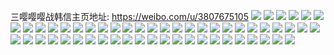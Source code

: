 三嘤嘤嘤战韩信主页地址: https://weibo.com/u/3807675105 
![](https://wx4.sinaimg.cn/mw2000/e2f482e1ly1h9ibxn6e6pj20u0190dlg.jpg) 
![](https://wx4.sinaimg.cn/mw2000/e2f482e1ly1h9ibxnfqglj20u0190n42.jpg) 
![](https://wx4.sinaimg.cn/mw2000/e2f482e1ly1h9ibxno8dsj20u0190dm6.jpg) 
![](https://wx4.sinaimg.cn/mw2000/e2f482e1ly1h9ibxnx3u8j20u0190gsz.jpg) 
![](https://wx4.sinaimg.cn/mw2000/e2f482e1ly1h9ibxo6wulj20u0190afg.jpg) 
![](https://wx4.sinaimg.cn/mw2000/e2f482e1ly1h9ibxohlaij20u0190n4l.jpg) 
![](https://wx4.sinaimg.cn/mw2000/e2f482e1ly1h959cgivv0j20u0140n56.jpg) 
![](https://wx4.sinaimg.cn/mw2000/e2f482e1ly1h8uh7n9uzjj20oo0l9wfy.jpg) 
![](https://wx4.sinaimg.cn/mw2000/e2f482e1ly1h8gm8fcq8jj20u01syadq.jpg) 
![](https://wx4.sinaimg.cn/mw2000/e2f482e1ly1h7fl622q1dj20u0140k1k.jpg) 
![](https://wx4.sinaimg.cn/mw2000/e2f482e1ly1h7fl60slaqj20u01407em.jpg) 
![](https://wx4.sinaimg.cn/mw2000/e2f482e1ly1h7fl617f4ij20u0140gqm.jpg) 
![](https://wx4.sinaimg.cn/mw2000/e2f482e1ly1h7flbc7wukj20u02i0ajw.jpg) 
![](https://wx4.sinaimg.cn/mw2000/e2f482e1ly1h7fl62znzfj20u01400w7.jpg) 
![](https://wx4.sinaimg.cn/mw2000/e2f482e1ly1h7fl62mbqgj20u014011h.jpg) 
![](https://wx4.sinaimg.cn/mw2000/e2f482e1ly1h79gcn5w2xj20u00u076b.jpg) 
![](https://wx4.sinaimg.cn/mw2000/e2f482e1ly1h79gcnm72pj20u00u0dn0.jpg) 
![](https://wx4.sinaimg.cn/mw2000/e2f482e1ly1h6zdm74ahtj20u00u0dki.jpg) 
![](https://wx4.sinaimg.cn/mw2000/e2f482e1ly1h6zdm568hcj20u00u0tfq.jpg) 
![](https://wx4.sinaimg.cn/mw2000/e2f482e1ly1h6aznrvk0lj20u0140n1n.jpg) 
![](https://wx4.sinaimg.cn/mw2000/e2f482e1ly1h6azo4slvuj20nx0dtmxf.jpg) 
![](https://wx4.sinaimg.cn/mw2000/e2f482e1ly1h6azpfwwuxj21400u0tgr.jpg) 
![](https://wx4.sinaimg.cn/mw2000/e2f482e1ly1h6azlm8ijpj20u01syaao.jpg) 
![](https://wx4.sinaimg.cn/mw2000/e2f482e1ly1h6azpuzxv3j20u0140n04.jpg) 
![](https://wx4.sinaimg.cn/mw2000/e2f482e1ly1h6azlnsyykj20u01sygq8.jpg) 
![](https://wx4.sinaimg.cn/mw2000/e2f482e1ly1h6azrettqnj21sx0u0q51.jpg) 
![](https://wx4.sinaimg.cn/mw2000/e2f482e1ly1h6azqiju40j21sx0u0tch.jpg) 
![](https://wx4.sinaimg.cn/mw2000/e2f482e1ly1h6azn4jg11j21sy0u0q6t.jpg) 
![](https://wx4.sinaimg.cn/mw2000/e2f482e1ly1h68mok7en4j20u01407j4.jpg) 
![](https://wx4.sinaimg.cn/mw2000/e2f482e1ly1h68mog36gdj20u0140nfz.jpg) 
![](https://wx4.sinaimg.cn/mw2000/e2f482e1ly1h68mohermhj20u0140tg8.jpg) 
![](https://wx4.sinaimg.cn/mw2000/e2f482e1ly1h68moin8yqj20u0140tn6.jpg) 
![](https://wx4.sinaimg.cn/mw2000/e2f482e1ly1h5fg0zvd1qj21dx0od44g.jpg) 
![](https://wx4.sinaimg.cn/mw2000/e2f482e1ly1h5drt8aaplj20u0140ael.jpg) 
![](https://wx4.sinaimg.cn/mw2000/e2f482e1ly1h5drt8ovwaj20u014011k.jpg) 
![](https://wx4.sinaimg.cn/mw2000/e2f482e1ly1h58grkzzhlj21sy0u041i.jpg) 
![](https://wx4.sinaimg.cn/mw2000/e2f482e1ly1h53zs92m6lj21sy0u0q9x.jpg) 
![](https://wx4.sinaimg.cn/mw2000/e2f482e1ly1h53zsdyayaj21sy0u0tgc.jpg) 
![](https://wx4.sinaimg.cn/mw2000/e2f482e1ly1h53zsarojkj20u01syjxu.jpg) 
![](https://wx4.sinaimg.cn/mw2000/e2f482e1ly1h53ztr7abcj21sx0u0gqw.jpg) 
![](https://wx4.sinaimg.cn/mw2000/e2f482e1ly1h53ztj2lscj21sx0u0qa3.jpg) 
![](https://wx4.sinaimg.cn/mw2000/e2f482e1ly1h53zt8kyarj21sx0u0wln.jpg) 
![](https://wx4.sinaimg.cn/mw2000/e2f482e1ly1h51zpgfqpzj20wi0hwgmk.jpg) 
![](https://wx4.sinaimg.cn/mw2000/e2f482e1ly1h4xhsjy3fuj20u0140dmz.jpg) 
![](https://wx4.sinaimg.cn/mw2000/e2f482e1ly1h4s4dqogltj20u00u07b9.jpg) 
![](https://wx4.sinaimg.cn/mw2000/e2f482e1ly1h4msnelh24j20u0140n3t.jpg) 
![](https://wx4.sinaimg.cn/mw2000/e2f482e1ly1h4keiddzhtj21sy0u0wly.jpg) 
![](https://wx4.sinaimg.cn/mw2000/e2f482e1ly1h4g0c6r08yj21sy0u0wiu.jpg) 
![](https://wx4.sinaimg.cn/mw2000/e2f482e1ly1h4g0cawtzfj21sy0u0qgu.jpg) 
![](https://wx4.sinaimg.cn/mw2000/e2f482e1ly1h4g0cka4wsj20o10b4myi.jpg) 
![](https://wx4.sinaimg.cn/mw2000/e2f482e1ly1h4g0cbba1vj20mi0h3ab8.jpg) 
![](https://wx4.sinaimg.cn/mw2000/e2f482e1ly1h4ewb6d34rj21sy0u07d7.jpg) 
![](https://wx4.sinaimg.cn/mw2000/e2f482e1ly1h4ewbaa0pgj21sy0u0wv4.jpg) 
![](https://wx4.sinaimg.cn/mw2000/e2f482e1ly1h4ewbaov65j20me0ad3zw.jpg) 
